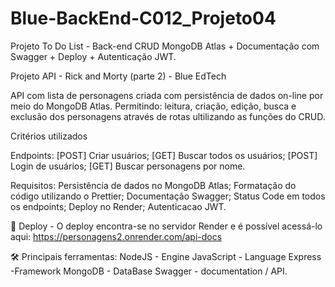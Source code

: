 # Blue-BackEnd-C012_Projeto04
Projeto To Do List - Back-end CRUD MongoDB Atlas + Documentação com Swagger + Deploy + Autenticação JWT.

Projeto API - Rick and Morty (parte 2) - Blue EdTech

API com lista de personagens criada com persistência de dados on-line por meio do MongoDB Atlas. 
Permitindo: leitura, criação, edição, busca e exclusão dos personagens através de rotas ultilizando as funções do CRUD.

Critérios utilizados

Endpoints:
[POST] Criar usuários;
[GET]  Buscar todos os usuários;
[POST] Login de usuários;
[GET]  Buscar personagens por nome.

Requisitos:
Persistência de dados no MongoDB Atlas;
Formatação do código utilizando o Prettier;
Documentação Swagger;
Status Code em todos os endpoints;
Deploy no Render;
Autenticacao JWT.

🔧 Deploy - O deploy encontra-se no servidor Render e é possível acessá-lo aqui: https://personagens2.onrender.com/api-docs

🛠️ Principais ferramentas: NodeJS - Engine JavaScript - Language Express -Framework MongoDB - DataBase Swagger - documentation / API.
